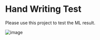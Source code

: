 # Hand Writing Test
Please use this project to test the ML result.  

![image](https://github.com/Hira710/HandWritingDeepLearning/raw/master/HandWritingTest/ReadmePics/P1.jpg)  
